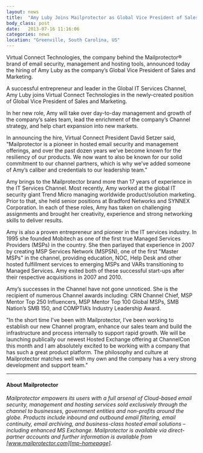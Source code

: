 ```yaml
---
layout: news
title:  "Amy Luby Joins Mailprotector as Global Vice President of Sales & Marketing"
body_class: post
date:   2013-07-16 11:16:06
categories: news
location: "Greenville, South Carolina, US"
---
```

               
Virtual Connect Technologies, the company behind the Mailprotector® brand of email security, management and hosting tools, announced today the hiring of Amy Luby as the company’s Global Vice President of Sales and Marketing.

A successful entrepreneur and leader in the Global IT Services Channel, Amy Luby joins Virtual Connect Technologies in the newly-created position of Global Vice President of Sales and Marketing.

In her new role, Amy will take over day-to-day management and growth of the company’s sales team, lead the enrichment of the company’s Channel strategy, and help chart expansion into new markets.

In announcing the hire, Virtual Connect President David Setzer said, "Mailprotector is a pioneer in hosted email security and management offerings, and over the past dozen years we’ve become known for the resiliency of our products. We now want to also be known for our solid commitment to our channel partners, which is why we’ve added someone of Amy’s caliber and credentials to our leadership team."

Amy brings to the Mailprotector brand more than 17 years of experience in the IT Services Channel. Most recently, Amy worked at the global IT security giant Trend Micro managing worldwide product/solution marketing. Prior to that, she held senior positions at Bradford Networks and SYNNEX Corporation. In each of these roles, Amy has taken on challenging assignments and brought her creativity, experience and strong networking skills to deliver results.

Amy is also a proven entrepreneur and pioneer in the IT services industry. In 1995 she founded Mobitech as one of the first true Managed Services Providers (MSPs) in the country. She then parlayed that experience in 2007 by creating MSP Services Network (MSPSN), one of the first "Master MSPs" in the channel, providing education, NOC, Help Desk and other hosted fulfillment services to emerging MSPs and VARs transitioning to Managed Services. Amy exited both of these successful start-ups after their respective acquisitions in 2007 and 2010.

Amy’s successes in the Channel have not gone unnoticed. She is the recipient of numerous Channel awards including: CRN Channel Chief, MSP Mentor Top 250 Influencers, MSP Mentor Top 100 Global MSPs, SMB Nation’s SMB 150, and COMPTIA’s Industry Leadership Award.

"In the short time I’ve been with Mailprotector, I’ve been working to establish our new Channel program, enhance our sales team and build the infrastructure and process internally to support rapid growth. We will be launching publically our newest Hosted Exchange offering at ChannelCon this month and I am absolutely excited to be working with a company that has such a great product platform. The philosophy and culture at Mailprotector matches well with my own and the company has a very strong development and support team."

***

#### About Mailprotector
*Mailprotector empowers its users with a full arsenal of Cloud-based email security, management and hosting services sold exclusively through the channel to businesses, government entities and non-profits around the globe. Products include inbound and outbound email filtering, email continuity, email archiving, and business-class hosted email solutions – including enhanced MS Exchange. Mailprotector is available via direct-partner accounts and further information is available from [www.mailprotector.com][mp-homepage].*

[mp-homepage]: http://www.mailprotector.co.uk


